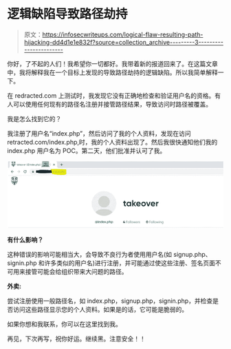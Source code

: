 # 逻辑缺陷导致路径劫持

> 原文：<https://infosecwriteups.com/logical-flaw-resulting-path-hijacking-dd4d1e1e832f?source=collection_archive---------3----------------------->

你好，了不起的人们！我希望你一切都好。我带着新的报道回来了。在这篇文章中，我将解释我在一个目标上发现的导致路径劫持的逻辑缺陷。所以我简单解释一下。

在 redracted.com 上测试时，我发现它没有正确地检查和验证用户名的资格。有人可以使用任何现有的路径名注册并接管路径结果，导致访问时路径被覆盖。

我是怎么找到它的？

我注册了用户名“index.php”，然后访问了我的个人资料，发现在访问 retracted.com/index.php,时，我的个人资料出现了。然后我很快通知他们我的 index.php 用户名为 POC。第二天，他们批准并认可了我。

![](img/3c062e525cd8d12187c38aaef5b8efe2.png)

**有什么影响？**

这种错误的影响可能相当大，会导致不良行为者使用用户名(如 signup.php、signin.php 和许多类似的用户名)进行注册，并可能通过使这些注册、签名页面不可用来接管可能会给组织带来大问题的路径。

**外卖:**

尝试注册使用一般路径名，如 index.php，signup.php，signin.php，并检查是否访问这些路径显示您的个人资料。如果是的话，它可能是脆弱的。

如果你想和我联系，你可以在这里找到我。

再见，下次再写，祝你好运。继续黑。注意安全！！